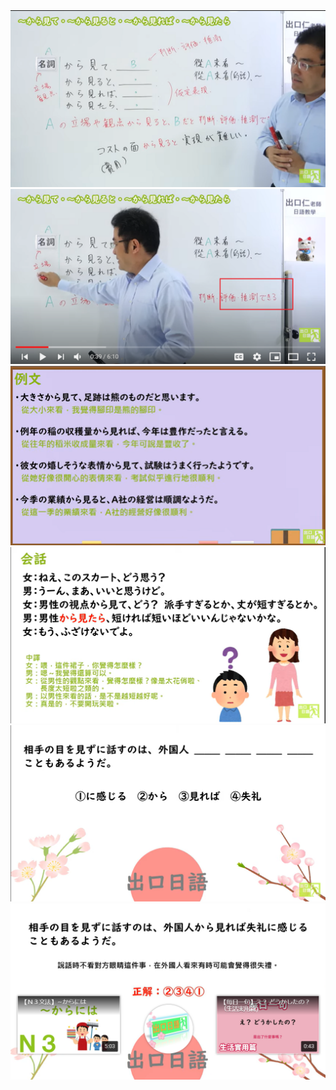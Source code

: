 <img src="1.png" alt="1" style="zoom:50%;" />

<img src="2.png" alt="1" style="zoom:50%;" />

<img src="3.png" alt="1" style="zoom:50%;" />

<img src="4.png" alt="1" style="zoom:50%;" />

<img src="5.png" alt="1" style="zoom:50%;" />

<img src="6.png" alt="1" style="zoom:50%;" />